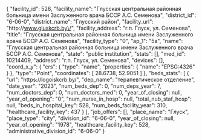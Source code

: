 {
    "facility_id": 528,
    "facility_name": "Глусская центральная районная больница имени Заслуженного врача БССР А.С. Семенова",
    "district_id": "6-06-0",
    "district_name": "Глусский район",
    "facility_url": "http:\/\/www.gluskcrb.by\/",
    "facility_address": "г.п. Глуск, ул. Семенова",
    "title": "Глусская центральная районная больница имени Заслуженного врача БССР А.С. Семенова",
    "facility_type": "0",
    "ap_1": "5а",
    "name": "Глусская центральная районная больница имени Заслуженного врача БССР А.С. Семенова",
    "state": "public institution",
    "stats": [],
    "med_id": 10214409,
    "address": "г.п. Глуск, ул. Семенова",
    "devices": [],
    "coord_x_y": {
        "crs": {
            "type": "name",
            "properties": {
                "name": "EPSG:4326"
            }
        },
        "type": "Point",
        "coordinates": [
            28.6738,
            52.9051
        ]
    },
    "beds_stats": [
        {
            "url": "https:\/\/logoiskcrb.by\/",
            "dep_name": "терапевтическое отделение",
            "date_year": "2023",
            "num_beds_dep": 0,
            "num_deps_year": 7,
            "num_doctors_dep": 0,
            "num_doctors_med": 0,
            "year_of_closing": null,
            "year_of_opening": "0",
            "num_nurse_in_hosp": null,
            "total_nub_staf_hosp": null,
            "beds_in_hospital_key": 528,
            "num_beds_facility_year": 310,
            "healthcare_facility_key": 437
        }
    ],
    "job_offers": [],
    "place_name": "Глуск",
    "place_type": "city",
    "division_id": "6-06-0",
    "year_of_closing": null,
    "year_of_opening": "1978",
    "healthcare_facility_key": 528,
    "administrative_division_id": "6-06-0"
}